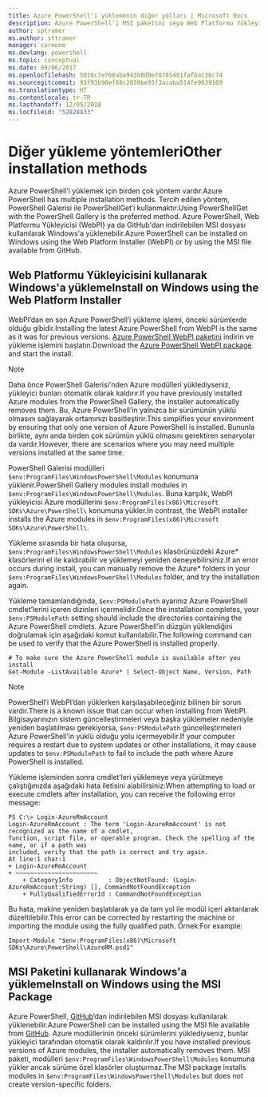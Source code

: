 ```yaml
---
title: Azure PowerShell'i yüklemenin diğer yolları | Microsoft Docs
description: Azure PowerShell’i MSI paketini veya Web Platformu Yükleyicisi’ni kullanarak yükleme.
author: sptramer
ms.author: sttramer
manager: carmonm
ms.devlang: powershell
ms.topic: conceptual
ms.date: 09/06/2017
ms.openlocfilehash: 5016c7e768aba94308d0e78785481fafbac36c74
ms.sourcegitcommit: 93f93b90ef88c2659be95f3acaba514fe9639169
ms.translationtype: HT
ms.contentlocale: tr-TR
ms.lasthandoff: 12/05/2018
ms.locfileid: "52828833"
---
```

# <a name="other-installation-methods"></a><span data-ttu-id="6e68d-103">Diğer yükleme yöntemleri</span><span class="sxs-lookup"><span data-stu-id="6e68d-103">Other installation methods</span></span>

<span data-ttu-id="6e68d-104">Azure PowerShell’i yüklemek için birden çok yöntem vardır.</span><span class="sxs-lookup"><span data-stu-id="6e68d-104">Azure PowerShell has multiple installation methods.</span></span> <span data-ttu-id="6e68d-105">Tercih edilen yöntem, PowerShell Galerisi ile PowerShellGet’i kullanmaktır.</span><span class="sxs-lookup"><span data-stu-id="6e68d-105">Using PowerShellGet with the PowerShell Gallery is the preferred method.</span></span> <span data-ttu-id="6e68d-106">Azure PowerShell, Web Platformu Yükleyicisi (WebPI) ya da GitHub'dan indirilebilen MSI dosyası kullanılarak Windows'a yüklenebilir.</span><span class="sxs-lookup"><span data-stu-id="6e68d-106">Azure PowerShell can be installed on Windows using the Web Platform Installer (WebPI) or by using the MSI file available from GitHub.</span></span>

## <a name="install-on-windows-using-the-web-platform-installer"></a><span data-ttu-id="6e68d-107">Web Platformu Yükleyicisini kullanarak Windows'a yükleme</span><span class="sxs-lookup"><span data-stu-id="6e68d-107">Install on Windows using the Web Platform Installer</span></span>

<span data-ttu-id="6e68d-108">WebPI’dan en son Azure PowerShell’i yükleme işlemi, önceki sürümlerde olduğu gibidir.</span><span class="sxs-lookup"><span data-stu-id="6e68d-108">Installing the latest Azure PowerShell from WebPI is the same as it was for previous versions.</span></span>
<span data-ttu-id="6e68d-109">[Azure PowerShell WebPI paketini](http://aka.ms/webpi-azps) indirin ve yükleme işlemini başlatın.</span><span class="sxs-lookup"><span data-stu-id="6e68d-109">Download the [Azure PowerShell WebPI package](http://aka.ms/webpi-azps) and start the install.</span></span>

> [!NOTE]
> <span data-ttu-id="6e68d-110">Daha önce PowerShell Galerisi'nden Azure modülleri yüklediyseniz, yükleyici bunları otomatik olarak kaldırır.</span><span class="sxs-lookup"><span data-stu-id="6e68d-110">If you have previously installed Azure modules from the PowerShell Gallery, the installer automatically removes them.</span></span> <span data-ttu-id="6e68d-111">Bu, Azure PowerShell’in yalnızca bir sürümünün yüklü olmasını sağlayarak ortamınızı basitleştirir.</span><span class="sxs-lookup"><span data-stu-id="6e68d-111">This simplifies your environment by ensuring that only one version of Azure PowerShell is installed.</span></span> <span data-ttu-id="6e68d-112">Bununla birlikte, aynı anda birden çok sürümün yüklü olmasını gerektiren senaryolar da vardır.</span><span class="sxs-lookup"><span data-stu-id="6e68d-112">However, there are scenarios where you may need multiple versions installed at the same time.</span></span>
>
> <span data-ttu-id="6e68d-113">PowerShell Galerisi modülleri `$env:ProgramFiles\WindowsPowerShell\Modules` konumuna yüklenir.</span><span class="sxs-lookup"><span data-stu-id="6e68d-113">PowerShell Gallery modules install modules in `$env:ProgramFiles\WindowsPowerShell\Modules`.</span></span> <span data-ttu-id="6e68d-114">Buna karşılık, WebPI yükleyicisi Azure modüllerini `$env:ProgramFiles(x86)\Microsoft SDKs\Azure\PowerShell\` konumuna yükler.</span><span class="sxs-lookup"><span data-stu-id="6e68d-114">In contrast, the WebPI installer installs the Azure modules in `$env:ProgramFiles(x86)\Microsoft SDKs\Azure\PowerShell\`.</span></span>
>
> <span data-ttu-id="6e68d-115">Yükleme sırasında bir hata oluşursa, `$env:ProgramFiles\WindowsPowerShell\Modules` klasörünüzdeki Azure\* klasörlerini el ile kaldırabilir ve yüklemeyi yeniden deneyebilirsiniz.</span><span class="sxs-lookup"><span data-stu-id="6e68d-115">If an error occurs during install, you can manually remove the Azure\* folders in your `$env:ProgramFiles\WindowsPowerShell\Modules` folder, and try the installation again.</span></span>

<span data-ttu-id="6e68d-116">Yükleme tamamlandığında, `$env:PSModulePath` ayarınız Azure PowerShell cmdlet’lerini içeren dizinleri içermelidir.</span><span class="sxs-lookup"><span data-stu-id="6e68d-116">Once the installation completes, your `$env:PSModulePath` setting should include the directories containing the Azure PowerShell cmdlets.</span></span> <span data-ttu-id="6e68d-117">Azure PowerShell’in düzgün yüklendiğini doğrulamak için aşağıdaki komut kullanılabilir.</span><span class="sxs-lookup"><span data-stu-id="6e68d-117">The following command can be used to verify that the Azure PowerShell is installed properly.</span></span>

```powershell-interactive
# To make sure the Azure PowerShell module is available after you install
Get-Module -ListAvailable Azure* | Select-Object Name, Version, Path
```

> [!NOTE]
> <span data-ttu-id="6e68d-118">PowerShell’i WebPI’dan yüklerken karşılaşabileceğiniz bilinen bir sorun vardır.</span><span class="sxs-lookup"><span data-stu-id="6e68d-118">There is a known issue that can occur when installing from WebPI.</span></span> <span data-ttu-id="6e68d-119">Bilgisayarınızın sistem güncelleştirmeleri veya başka yüklemeler nedeniyle yeniden başlatılması gerekiyorsa, `$env:PSModulePath` güncelleştirmeleri Azure PowerShell’in yüklü olduğu yolu içermeyebilir.</span><span class="sxs-lookup"><span data-stu-id="6e68d-119">If your computer requires a restart due to system updates or other installations, it may cause updates to `$env:PSModulePath` to fail to include the path where Azure PowerShell is installed.</span></span>

<span data-ttu-id="6e68d-120">Yükleme işleminden sonra cmdlet’leri yüklemeye veya yürütmeye çalıştığınızda aşağıdaki hata iletisini alabilirsiniz:</span><span class="sxs-lookup"><span data-stu-id="6e68d-120">When attempting to load or execute cmdlets after installation, you can receive the following error message:</span></span>

```output
PS C:\> Login-AzureRmAccount
Login-AzureRmAccount : The term 'Login-AzureRmAccount' is not recognized as the name of a cmdlet,
function, script file, or operable program. Check the spelling of the name, or if a path was
included, verify that the path is correct and try again.
At line:1 char:1
+ Login-AzureRmAccount
+ ~~~~~~~~~~~~~~~~~~~~~~~
    + CategoryInfo          : ObjectNotFound: (Login-AzureRmAccount:String) [], CommandNotFoundException
    + FullyQualifiedErrorId : CommandNotFoundException
```

<span data-ttu-id="6e68d-121">Bu hata, makine yeniden başlatılarak ya da tam yol ile modül içeri aktarılarak düzeltilebilir.</span><span class="sxs-lookup"><span data-stu-id="6e68d-121">This error can be corrected by restarting the machine or importing the module using the fully qualified path.</span></span> <span data-ttu-id="6e68d-122">Örnek:</span><span class="sxs-lookup"><span data-stu-id="6e68d-122">For example:</span></span>

```powershell-interactive
Import-Module "$env:ProgramFiles(x86)\Microsoft SDKs\Azure\PowerShell\AzureRM.psd1"
```

## <a name="install-on-windows-using-the-msi-package"></a><span data-ttu-id="6e68d-123">MSI Paketini kullanarak Windows'a yükleme</span><span class="sxs-lookup"><span data-stu-id="6e68d-123">Install on Windows using the MSI Package</span></span>

<span data-ttu-id="6e68d-124">Azure PowerShell, [GitHub](https://github.com/Azure/azure-powershell/releases/latest)’dan indirilebilen MSI dosyası kullanılarak yüklenebilir.</span><span class="sxs-lookup"><span data-stu-id="6e68d-124">Azure PowerShell can be installed using the MSI file available from [GitHub](https://github.com/Azure/azure-powershell/releases/latest).</span></span> <span data-ttu-id="6e68d-125">Azure modüllerinin önceki sürümlerini yüklediyseniz, bunlar yükleyici tarafından otomatik olarak kaldırılır.</span><span class="sxs-lookup"><span data-stu-id="6e68d-125">If you have installed previous versions of Azure modules, the installer automatically removes them.</span></span> <span data-ttu-id="6e68d-126">MSI paketi, modülleri `$env:ProgramFiles\WindowsPowerShell\Modules` konumuna yükler ancak sürüme özel klasörler oluşturmaz.</span><span class="sxs-lookup"><span data-stu-id="6e68d-126">The MSI package installs modules in `$env:ProgramFiles\WindowsPowerShell\Modules` but does not create version-specific folders.</span></span>

